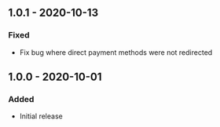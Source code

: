 ## 1.0.1 - 2020-10-13

### Fixed
- Fix bug where direct payment methods were not redirected

## 1.0.0 - 2020-10-01

### Added
- Initial release
